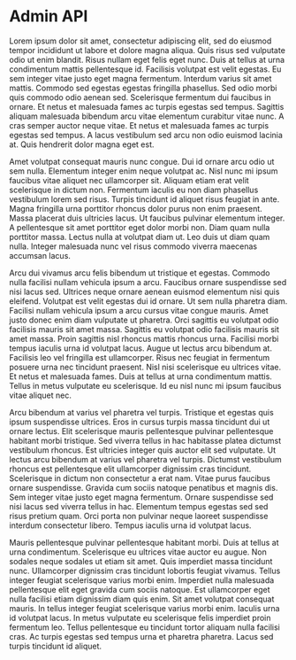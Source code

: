 # Admin API

Lorem ipsum dolor sit amet, consectetur adipiscing elit, sed do eiusmod tempor incididunt ut labore et dolore magna aliqua. Quis risus sed vulputate odio ut enim blandit. Risus nullam eget felis eget nunc. Duis at tellus at urna condimentum mattis pellentesque id. Facilisis volutpat est velit egestas. Eu sem integer vitae justo eget magna fermentum. Interdum varius sit amet mattis. Commodo sed egestas egestas fringilla phasellus. Sed odio morbi quis commodo odio aenean sed. Scelerisque fermentum dui faucibus in ornare. Et netus et malesuada fames ac turpis egestas sed tempus. Sagittis aliquam malesuada bibendum arcu vitae elementum curabitur vitae nunc. A cras semper auctor neque vitae. Et netus et malesuada fames ac turpis egestas sed tempus. A lacus vestibulum sed arcu non odio euismod lacinia at. Quis hendrerit dolor magna eget est.

Amet volutpat consequat mauris nunc congue. Dui id ornare arcu odio ut sem nulla. Elementum integer enim neque volutpat ac. Nisl nunc mi ipsum faucibus vitae aliquet nec ullamcorper sit. Aliquam etiam erat velit scelerisque in dictum non. Fermentum iaculis eu non diam phasellus vestibulum lorem sed risus. Turpis tincidunt id aliquet risus feugiat in ante. Magna fringilla urna porttitor rhoncus dolor purus non enim praesent. Massa placerat duis ultricies lacus. Ut faucibus pulvinar elementum integer. A pellentesque sit amet porttitor eget dolor morbi non. Diam quam nulla porttitor massa. Lectus nulla at volutpat diam ut. Leo duis ut diam quam nulla. Integer malesuada nunc vel risus commodo viverra maecenas accumsan lacus.

Arcu dui vivamus arcu felis bibendum ut tristique et egestas. Commodo nulla facilisi nullam vehicula ipsum a arcu. Faucibus ornare suspendisse sed nisi lacus sed. Ultrices neque ornare aenean euismod elementum nisi quis eleifend. Volutpat est velit egestas dui id ornare. Ut sem nulla pharetra diam. Facilisi nullam vehicula ipsum a arcu cursus vitae congue mauris. Amet justo donec enim diam vulputate ut pharetra. Orci sagittis eu volutpat odio facilisis mauris sit amet massa. Sagittis eu volutpat odio facilisis mauris sit amet massa. Proin sagittis nisl rhoncus mattis rhoncus urna. Facilisi morbi tempus iaculis urna id volutpat lacus. Augue ut lectus arcu bibendum at. Facilisis leo vel fringilla est ullamcorper. Risus nec feugiat in fermentum posuere urna nec tincidunt praesent. Nisl nisi scelerisque eu ultrices vitae. Et netus et malesuada fames. Duis at tellus at urna condimentum mattis. Tellus in metus vulputate eu scelerisque. Id eu nisl nunc mi ipsum faucibus vitae aliquet nec.

Arcu bibendum at varius vel pharetra vel turpis. Tristique et egestas quis ipsum suspendisse ultrices. Eros in cursus turpis massa tincidunt dui ut ornare lectus. Elit scelerisque mauris pellentesque pulvinar pellentesque habitant morbi tristique. Sed viverra tellus in hac habitasse platea dictumst vestibulum rhoncus. Est ultricies integer quis auctor elit sed vulputate. Ut lectus arcu bibendum at varius vel pharetra vel turpis. Dictumst vestibulum rhoncus est pellentesque elit ullamcorper dignissim cras tincidunt. Scelerisque in dictum non consectetur a erat nam. Vitae purus faucibus ornare suspendisse. Gravida cum sociis natoque penatibus et magnis dis. Sem integer vitae justo eget magna fermentum. Ornare suspendisse sed nisi lacus sed viverra tellus in hac. Elementum tempus egestas sed sed risus pretium quam. Orci porta non pulvinar neque laoreet suspendisse interdum consectetur libero. Tempus iaculis urna id volutpat lacus.

Mauris pellentesque pulvinar pellentesque habitant morbi. Duis at tellus at urna condimentum. Scelerisque eu ultrices vitae auctor eu augue. Non sodales neque sodales ut etiam sit amet. Quis imperdiet massa tincidunt nunc. Ullamcorper dignissim cras tincidunt lobortis feugiat vivamus. Tellus integer feugiat scelerisque varius morbi enim. Imperdiet nulla malesuada pellentesque elit eget gravida cum sociis natoque. Est ullamcorper eget nulla facilisi etiam dignissim diam quis enim. Sit amet volutpat consequat mauris. In tellus integer feugiat scelerisque varius morbi enim. Iaculis urna id volutpat lacus. In metus vulputate eu scelerisque felis imperdiet proin fermentum leo. Tellus pellentesque eu tincidunt tortor aliquam nulla facilisi cras. Ac turpis egestas sed tempus urna et pharetra pharetra. Lacus sed turpis tincidunt id aliquet.
